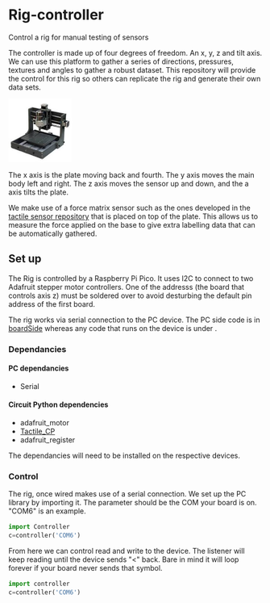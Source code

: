 # Rig-controller
Control a rig for manual testing of sensors

The controller is made up of four degrees of freedom. An x, y, z and tilt axis. We can use this platform to gather a series of directions, pressures, textures and angles to gather a robust dataset. This repository will provide the control for this rig so others can replicate the rig and generate their own data sets.

<img width="25%" src="https://raw.githubusercontent.com/shepai/Rig-controller/main/Assets/rig.jpeg">

The x axis is the plate moving back and fourth. The y axis moves the main body left and right. The z axis moves the sensor up and down, and the a axis tilts the plate.

We make use of a force matrix sensor such as the ones developed in the <a href="https://github.com/shepai/TactileSensor">tactile sensor repository</a> that is placed on top of the plate. This allows us to measure the force applied on the base to give extra labelling data that can be automatically gathered. 

## Set up
The Rig is controlled by a Raspberry Pi Pico. It uses I2C to connect to two Adafruit stepper motor controllers. One of the addresss (the board that controls axis z) must be soldered over to avoid desturbing the default pin address of the first board.

The rig works via serial connection to the PC device. The PC side code is in <a href="https://github.com/shepai/Rig-controller/tree/main/Code/boardSide">boardSide</a> whereas any code that runs on the device is under <a href="https://github.com/shepai/Rig-controller/tree/main/Code/Controller"></a>.

### Dependancies 
#### PC dependancies
- Serial
#### Circuit Python dependencies
- adafruit_motor
- <a href="https://github.com/shepai/TactileSensor">Tactile_CP</a>
- adafruit_register

The dependancies will need to be installed on the respective devices. 

### Control
The rig, once wired makes use of a serial connection. We set up the PC library by importing it. The parameter should be the COM your board is on. "COM6" is an example.

```python
import Controller
c=controller('COM6')
```

From here we can control read and write to the device. The listener will keep reading until the device sends "<" back. Bare in mind it will loop forever if your board never sends that symbol.

```python
import controller
c=controller('COM6')
```
